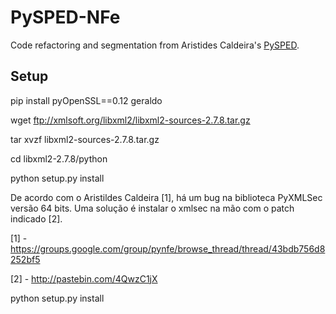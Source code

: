 PySPED-NFe
==========

Code refactoring and segmentation from Aristides Caldeira's [PySPED](https://github.com/aricaldeira/PySPED).

Setup
-----

pip install pyOpenSSL==0.12 geraldo


wget ftp://xmlsoft.org/libxml2/libxml2-sources-2.7.8.tar.gz

tar xvzf libxml2-sources-2.7.8.tar.gz

cd libxml2-2.7.8/python

python setup.py install

De acordo com o Aristildes Caldeira [1], há um bug na biblioteca PyXMLSec versão 64 bits.
Uma solução é instalar o xmlsec na mão com o patch indicado [2].

[1] - https://groups.google.com/group/pynfe/browse_thread/thread/43bdb756d8252bf5

[2] - http://pastebin.com/4QwzC1jX


python setup.py install
